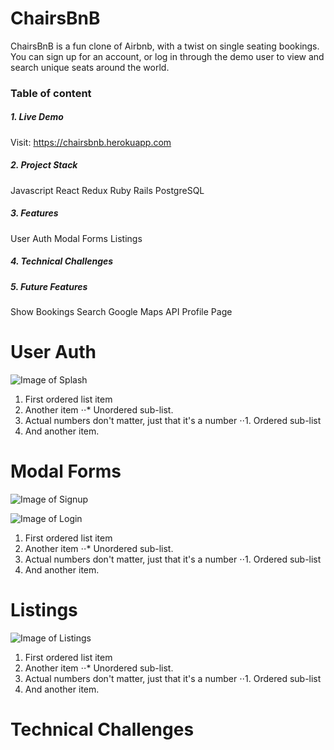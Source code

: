 # ChairsBnB
ChairsBnB is a fun clone of Airbnb, with a twist on single seating bookings. You can sign up for an account, or log in through the demo user to view and search unique seats around the world. 

### Table of content

##### 1. Live Demo
Visit: https://chairsbnb.herokuapp.com
##### 2. Project Stack 

Javascript
React
Redux
Ruby
Rails
PostgreSQL

##### 3. Features
User Auth
  Modal Forms
  Listings
  
##### 4. Technical Challenges
##### 5. Future Features
Show
Bookings
Search
Google Maps API
Profile Page

# User Auth

![Image of Splash](https://githubreadme.s3.amazonaws.com/screenshot-splash.png)

1. First ordered list item
2. Another item
⋅⋅* Unordered sub-list. 
1. Actual numbers don't matter, just that it's a number
⋅⋅1. Ordered sub-list
4. And another item.

# Modal Forms

![Image of Signup](https://githubreadme.s3.amazonaws.com/screenshot-signup.png)

![Image of Login](https://githubreadme.s3.amazonaws.com/screenshot-login.png)

1. First ordered list item
2. Another item
⋅⋅* Unordered sub-list. 
1. Actual numbers don't matter, just that it's a number
⋅⋅1. Ordered sub-list
4. And another item.

# Listings

![Image of Listings](https://githubreadme.s3.amazonaws.com/screenshot-listings.png)

1. First ordered list item
2. Another item
⋅⋅* Unordered sub-list. 
1. Actual numbers don't matter, just that it's a number
⋅⋅1. Ordered sub-list
4. And another item.

# Technical Challenges

